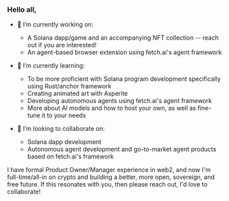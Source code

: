 ### Hello all, 
<!--
**bgoober/bgoober** is a ✨ _special_ ✨ repository because its `README.md` (this file) appears on your GitHub profile.

Here are some ideas to get you started:

- 🔭 I’m currently working on ...
- 🌱 I’m currently learning ...
- 👯 I’m looking to collaborate on ...
- 🤔 I’m looking for help with ...
- 💬 Ask me about ...
- 📫 How to reach me: ...
- ⚡ Fun fact: ...
-->
- 🔭 I’m currently working on:
  - A Solana dapp/game and an accompanying NFT collection -- reach out if you are interested!
  - An agent-based browser extension using fetch.ai's agent framework
 
- 🌱 I’m currently learning:
  -  To be more proficient with Solana program development specifically using Rust/anchor framework
  -  Creating animated art with Asperite
  -  Developing autonomous agents using fetch.ai's agent framework
  -  More about AI models and how to host your own, as well as fine-tune it to your needs
  
- 👯 I’m looking to collaborate on:
  - Solana dapp development
  - Autonomous agent development and go-to-market agent products based on fetch.ai's framework

I have formal Product Owner/Manager experience in web2, and now I'm full-time/all-in on crypto and building a better, more open, sovereign, and free future. If this resonates with you, then please reach out, I'd love to collaborate!
